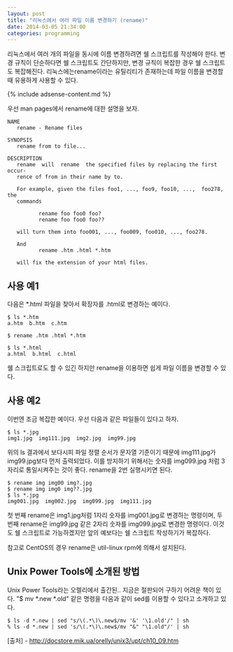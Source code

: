 ```yaml
---
layout: post
title: "리눅스에서 여러 파일 이름 변경하기 (rename)"
date: 2014-03-05 21:34:00
categories: programming
---
```


리눅스에서 여러 개의 파일을 동시에 이름 변경하려면 쉘 스크립트를 작성해야 한다. 변경 규칙이 단순하다면 쉘 스크립트도 간단하지만, 변경 규칙이 복잡한 경우 쉘 스크립트도 복잡해진다. 리눅스에는rename이라는 유틸리티가 존재하는데 파일 이름을 변경할 때 유용하게 사용할 수 있다.

{% include adsense-content.md %}
 
우선 man pages에서 rename에 대한 설명을 보자.

    NAME
       rename - Rename files
     
    SYNOPSIS
       rename from to file...
     
    DESCRIPTION
       rename  will  rename  the specified files by replacing the first occur-
       rence of from in their name by to.
     
       For example, given the files foo1, ..., foo9, foo10, ...,  foo278,  the
       commands
     
              rename foo foo0 foo?
              rename foo foo0 foo??
     
       will turn them into foo001, ..., foo009, foo010, ..., foo278.
     
       And
              rename .htm .html *.htm
     
       will fix the extension of your html files.

## 사용 예1

다음은 *.html 파일을 찾아서 확장자를 .html로 변경하는 예이다.

    $ ls *.htm
    a.htm  b.htm  c.htm
     
    $ rename .htm .html *.htm
     
    $ ls *.html
    a.html  b.html  c.html

쉘 스크립트로도 할 수 있긴 하지만 rename을 이용하면 쉽게 파일 이름을 변경할 수 있다.

## 사용 예2

이번엔 조금 복잡한 예이다. 우선 다음과 같은 파일들이 있다고 하자.

    $ ls *.jpg
    img1.jpg  img111.jpg  img2.jpg  img99.jpg

위의 ls 결과에서 보다시피 파일 정렬 순서가 문자열 기준이기 때문에 img111.jpg가 img99.jpg보다 먼저 출력되었다. 이를 방지하기 위해서는 숫자를 img099.jpg 처럼 3자리로 통일시켜주는 것이 좋다. rename을 2번 실행시키면 된다.

    $ rename img img00 img?.jpg
    $ rename img img0 img??.jpg
    $ ls *.jpg
    img001.jpg  img002.jpg  img099.jpg  img111.jpg

첫 번째 rename은 img1.jpg처럼 1자리 숫자를 img001.jpg로 변경하는 명령이며, 두 번째 rename은 img99.jpg 같은 2자리 숫자를 img099.jpg로 변경한 명령이다. 이것도 쉘 스크립트로 가능하겠지만 앞의 예보다는 쉘 스크립트 작성하기가 복잡하다.

참고로 CentOS의 경우 rename은 util-linux rpm에 의해서 설치된다.

## Unix Power Tools에 소개된 방법

Unix Power Tools라는 오렐리에서 출간된.. 지금은 절판되어 구하기 어려운 책이 있다. "$ mv *.new *.old" 같은 명령을 다음과 같이 sed를 이용할 수 있다고 소개하고 있다.

    $ ls -d *.new | sed "s/\(.*\)\.new$/mv '&' '\1.old'/" | sh
    % ls -d *.new | sed 's/\(.*\)\.new$/mv "&" "\1.old"/' | sh

\[출처] - http://docstore.mik.ua/orelly/unix3/upt/ch10_09.htm
